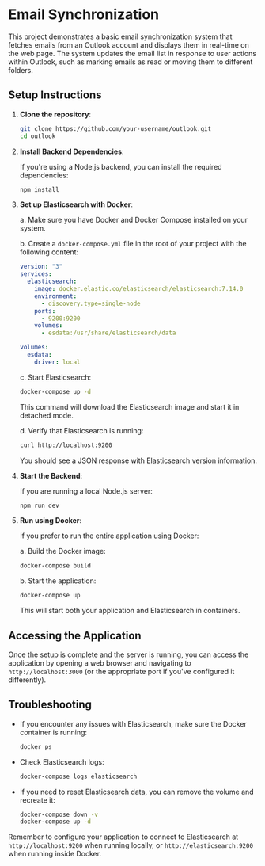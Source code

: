 # Email Synchronization

This project demonstrates a basic email synchronization system that fetches emails from an Outlook account and displays them in real-time on the web page. The system updates the email list in response to user actions within Outlook, such as marking emails as read or moving them to different folders.

## Setup Instructions

1. **Clone the repository**:

   ```bash
   git clone https://github.com/your-username/outlook.git
   cd outlook
   ```

2. **Install Backend Dependencies**:

   If you're using a Node.js backend, you can install the required dependencies:

   ```bash
   npm install
   ```

3. **Set up Elasticsearch with Docker**:

   a. Make sure you have Docker and Docker Compose installed on your system.

   b. Create a `docker-compose.yml` file in the root of your project with the following content:

   ```yaml
   version: "3"
   services:
     elasticsearch:
       image: docker.elastic.co/elasticsearch/elasticsearch:7.14.0
       environment:
         - discovery.type=single-node
       ports:
         - 9200:9200
       volumes:
         - esdata:/usr/share/elasticsearch/data

   volumes:
     esdata:
       driver: local
   ```

   c. Start Elasticsearch:

   ```bash
   docker-compose up -d
   ```

   This command will download the Elasticsearch image and start it in detached mode.

   d. Verify that Elasticsearch is running:

   ```bash
   curl http://localhost:9200
   ```

   You should see a JSON response with Elasticsearch version information.

4. **Start the Backend**:

   If you are running a local Node.js server:

   ```bash
   npm run dev
   ```

5. **Run using Docker**:

   If you prefer to run the entire application using Docker:

   a. Build the Docker image:

   ```bash
   docker-compose build
   ```

   b. Start the application:

   ```bash
   docker-compose up
   ```

   This will start both your application and Elasticsearch in containers.

## Accessing the Application

Once the setup is complete and the server is running, you can access the application by opening a web browser and navigating to `http://localhost:3000` (or the appropriate port if you've configured it differently).

## Troubleshooting

- If you encounter any issues with Elasticsearch, make sure the Docker container is running:

  ```bash
  docker ps
  ```

- Check Elasticsearch logs:

  ```bash
  docker-compose logs elasticsearch
  ```

- If you need to reset Elasticsearch data, you can remove the volume and recreate it:

  ```bash
  docker-compose down -v
  docker-compose up -d
  ```

Remember to configure your application to connect to Elasticsearch at `http://localhost:9200` when running locally, or `http://elasticsearch:9200` when running inside Docker.
